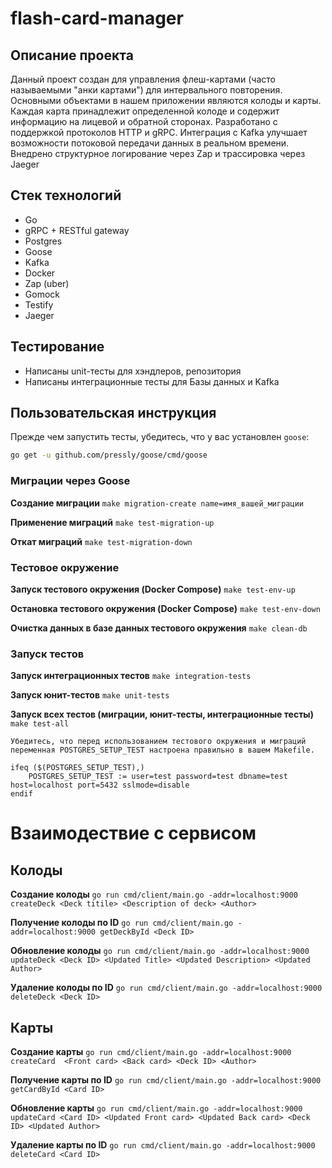# flash-card-manager

## Описание проекта
Данный проект создан для управления флеш-картами (часто называемыми "анки картами") для интервального повторения.
Основными объектами в нашем приложении являются колоды и карты. 
Каждая карта принадлежит определенной колоде и содержит информацию на лицевой и обратной сторонах.
Разработано с поддержкой протоколов HTTP и gRPC. Интеграция с Kafka улучшает возможности потоковой передачи данных в реальном времени. Внедрено структурное логирование через Zap и трассировка через Jaeger

## Стек технологий
- Go
- gRPC + RESTful gateway
- Postgres
- Goose
- Kafka
- Docker
- Zap (uber)
- Gomock
- Testify
- Jaeger

## Тестирование
- Написаны unit-тесты для хэндлеров, репозитория 
- Написаны интеграционные тесты для Базы данных и Kafka

## Пользовательская инструкция

Прежде чем запустить тесты, убедитесь, что у вас установлен `goose`:

```bash
go get -u github.com/pressly/goose/cmd/goose
```

### Миграции через Goose

**Создание миграции**
```make migration-create name=имя_вашей_миграции```

**Применение миграций**
```make test-migration-up```

**Откат миграций**
```make test-migration-down```

### Тестовое окружение

**Запуск тестового окружения (Docker Compose)**
```make test-env-up```

**Остановка тестового окружения (Docker Compose)**
```make test-env-down```

**Очистка данных в базе данных тестового окружения**
```make clean-db```

### Запуск тестов

**Запуск интеграционных тестов**
```make integration-tests```

**Запуск юнит-тестов**
```make unit-tests```

**Запуск всех тестов (миграции, юнит-тесты, интеграционные тесты)**
```make test-all```

`Убедитесь, что перед использованием тестового окружения и миграций переменная POSTGRES_SETUP_TEST настроена правильно в вашем Makefile.`

```
ifeq ($(POSTGRES_SETUP_TEST),)
	POSTGRES_SETUP_TEST := user=test password=test dbname=test host=localhost port=5432 sslmode=disable
endif
```

# Взаимодествие с сервисом

## Колоды

**Создание колоды**
```go run cmd/client/main.go -addr=localhost:9000 createDeck <Deck titile> <Description of deck> <Author>```

**Получение колоды по ID**
```go run cmd/client/main.go -addr=localhost:9000 getDeckById <Deck ID>```

**Обновление колоды**
```go run cmd/client/main.go -addr=localhost:9000 updateDeck <Deck ID> <Updated Title> <Updated Description> <Updated Author>```

**Удаление колоды по ID**
```go run cmd/client/main.go -addr=localhost:9000 deleteDeck <Deck ID>```

## Карты

**Создание карты**
```go run cmd/client/main.go -addr=localhost:9000 createCard  <Front card> <Back card> <Deck ID> <Author>```

**Получение карты по ID**
```go run cmd/client/main.go -addr=localhost:9000 getCardById <Card ID>```

**Обновление карты**
```go run cmd/client/main.go -addr=localhost:9000 updateCard <Card ID> <Updated Front card> <Updated Back card> <Deck ID> <Updated Author>```

**Удаление карты по ID**
```go run cmd/client/main.go -addr=localhost:9000 deleteCard <Card ID>```






